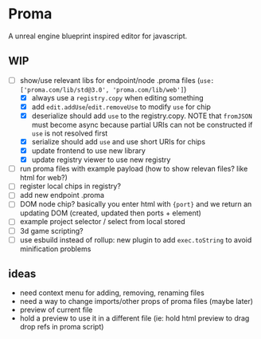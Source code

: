 # Proma

A unreal engine blueprint inspired editor for javascript.

## WIP

- [ ] show/use relevant libs for endpoint/node .proma files
      (`use: ['proma.com/lib/std@3.0', 'proma.com/lib/web']`)
  - [x] always use a `registry.copy` when editing something
  - [x] add `edit.addUse`/`edit.removeUse` to modify `use` for chip
  - [x] deserialize should add `use` to the registry.copy. NOTE that `fromJSON` must become async because partial URIs can not be constructed if `use` is not resolved first
  - [x] serialize should add `use` and use short URIs for chips
  - [x] update frontend to use new library
  - [x] update registry viewer to use new registry
- [ ] run proma files with example payload (how to show relevan files? like html for web?)
- [ ] register local chips in registry?
- [ ] add new endpoint .proma
- [ ] DOM node chip? basically you enter html with `{port}` and we return an updating DOM (created, updated then ports + element)
- [ ] example project selector / select from local stored
- [ ] 3d game scripting?
- [ ] use esbuild instead of rollup: new plugin to add `exec.toString` to avoid minification problems

## ideas

- need context menu for adding, removing, renaming files
- need a way to change imports/other props of proma files (maybe later)
- preview of current file
- hold a preview to use it in a different file (ie: hold html preview to drag drop refs in proma script)
